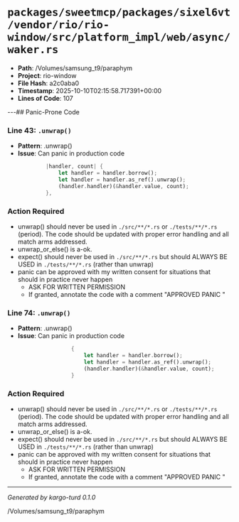 # `packages/sweetmcp/packages/sixel6vt/vendor/rio/rio-window/src/platform_impl/web/async/waker.rs`

- **Path**: /Volumes/samsung_t9/paraphym
- **Project**: rio-window
- **File Hash**: a2c0aba0  
- **Timestamp**: 2025-10-10T02:15:58.717391+00:00  
- **Lines of Code**: 107

---## Panic-Prone Code


### Line 43: `.unwrap()`

- **Pattern**: .unwrap()
- **Issue**: Can panic in production code

```rust
            |handler, count| {
                let handler = handler.borrow();
                let handler = handler.as_ref().unwrap();
                (handler.handler)(&handler.value, count);
            },
```

### Action Required

- unwrap() should never be used in `./src/**/*.rs` or `./tests/**/*.rs` (period). The code should be updated with proper error handling and all match arms addressed.
- unwrap_or_else() is a-ok. 
- expect() should never be used in `./src/**/*.rs` but should ALWAYS BE USED in `./tests/**/*.rs` (rather than unwrap)
- panic can be approved with my written consent for situations that should in practice never happen  
  - ASK FOR WRITTEN PERMISSION
  - If granted, annotate the code with a comment "APPROVED PANIC "


### Line 74: `.unwrap()`

- **Pattern**: .unwrap()
- **Issue**: Can panic in production code

```rust
                    {
                        let handler = handler.borrow();
                        let handler = handler.as_ref().unwrap();
                        (handler.handler)(&handler.value, count);
                    }
```

### Action Required

- unwrap() should never be used in `./src/**/*.rs` or `./tests/**/*.rs` (period). The code should be updated with proper error handling and all match arms addressed.
- unwrap_or_else() is a-ok. 
- expect() should never be used in `./src/**/*.rs` but should ALWAYS BE USED in `./tests/**/*.rs` (rather than unwrap)
- panic can be approved with my written consent for situations that should in practice never happen  
  - ASK FOR WRITTEN PERMISSION
  - If granted, annotate the code with a comment "APPROVED PANIC "

---

*Generated by kargo-turd 0.1.0*

/Volumes/samsung_t9/paraphym